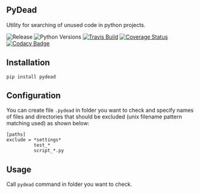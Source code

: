 ## PyDead

Utility for searching of unused code in python projects.

![Release](https://img.shields.io/github/release/SrgyPetrov/pydead.svg)
![Python Versions](https://img.shields.io/pypi/pyversions/pydead.svg)
[![Travis Build](https://travis-ci.org/SrgyPetrov/pydead.svg?branch=master)](https://travis-ci.org/SrgyPetrov/pydead)
[![Coverage Status](https://coveralls.io/repos/github/SrgyPetrov/pydead/badge.svg?branch=master)](https://coveralls.io/github/SrgyPetrov/pydead?branch=master)
[![Codacy Badge](https://api.codacy.com/project/badge/Grade/107d63b3532b4dada180d08880f622cb)](https://www.codacy.com/app/SrgyPetrov/pydead?utm_source=github.com&amp;utm_medium=referral&amp;utm_content=SrgyPetrov/pydead&amp;utm_campaign=Badge_Grade)

## Installation

`pip install pydead`

## Configuration

You can create file `.pydead` in folder you want to check and specify names of files and directories that should be excluded (unix filename pattern matching used) as shown below:

```
[paths]
exclude = *settings*
          test_*
          script_*.py

```

## Usage

Call `pydead` command in folder you want to check.
